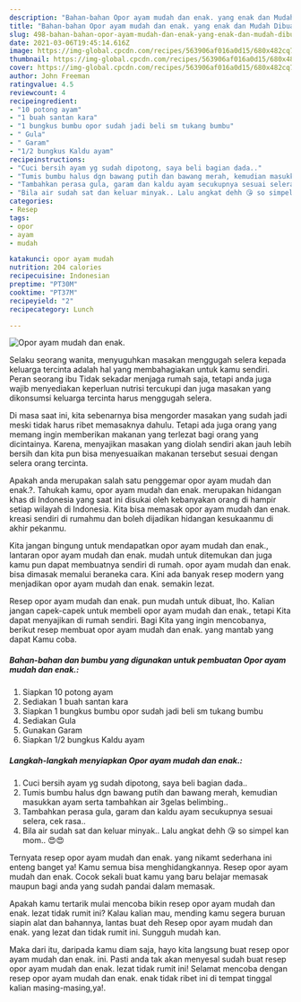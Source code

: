 ```yaml
---
description: "Bahan-bahan Opor ayam mudah dan enak. yang enak dan Mudah Dibuat"
title: "Bahan-bahan Opor ayam mudah dan enak. yang enak dan Mudah Dibuat"
slug: 498-bahan-bahan-opor-ayam-mudah-dan-enak-yang-enak-dan-mudah-dibuat
date: 2021-03-06T19:45:14.616Z
image: https://img-global.cpcdn.com/recipes/563906af016a0d15/680x482cq70/opor-ayam-mudah-dan-enak-foto-resep-utama.jpg
thumbnail: https://img-global.cpcdn.com/recipes/563906af016a0d15/680x482cq70/opor-ayam-mudah-dan-enak-foto-resep-utama.jpg
cover: https://img-global.cpcdn.com/recipes/563906af016a0d15/680x482cq70/opor-ayam-mudah-dan-enak-foto-resep-utama.jpg
author: John Freeman
ratingvalue: 4.5
reviewcount: 4
recipeingredient:
- "10 potong ayam"
- "1 buah santan kara"
- "1 bungkus bumbu opor sudah jadi beli sm tukang bumbu"
- " Gula"
- " Garam"
- "1/2 bungkus Kaldu ayam"
recipeinstructions:
- "Cuci bersih ayam yg sudah dipotong, saya beli bagian dada.."
- "Tumis bumbu halus dgn bawang putih dan bawang merah, kemudian masukkan ayam serta tambahkan air 3gelas belimbing.."
- "Tambahkan perasa gula, garam dan kaldu ayam secukupnya sesuai selera, cek rasa.."
- "Bila air sudah sat dan keluar minyak.. Lalu angkat dehh 😘 so simpel kan mom.. 😍😍"
categories:
- Resep
tags:
- opor
- ayam
- mudah

katakunci: opor ayam mudah 
nutrition: 204 calories
recipecuisine: Indonesian
preptime: "PT30M"
cooktime: "PT37M"
recipeyield: "2"
recipecategory: Lunch

---
```



![Opor ayam mudah dan enak.](https://img-global.cpcdn.com/recipes/563906af016a0d15/680x482cq70/opor-ayam-mudah-dan-enak-foto-resep-utama.jpg)

Selaku seorang wanita, menyuguhkan masakan menggugah selera kepada keluarga tercinta adalah hal yang membahagiakan untuk kamu sendiri. Peran seorang ibu Tidak sekadar menjaga rumah saja, tetapi anda juga wajib menyediakan keperluan nutrisi tercukupi dan juga masakan yang dikonsumsi keluarga tercinta harus menggugah selera.

Di masa  saat ini, kita sebenarnya bisa mengorder masakan yang sudah jadi meski tidak harus ribet memasaknya dahulu. Tetapi ada juga orang yang memang ingin memberikan makanan yang terlezat bagi orang yang dicintainya. Karena, menyajikan masakan yang diolah sendiri akan jauh lebih bersih dan kita pun bisa menyesuaikan makanan tersebut sesuai dengan selera orang tercinta. 



Apakah anda merupakan salah satu penggemar opor ayam mudah dan enak.?. Tahukah kamu, opor ayam mudah dan enak. merupakan hidangan khas di Indonesia yang saat ini disukai oleh kebanyakan orang di hampir setiap wilayah di Indonesia. Kita bisa memasak opor ayam mudah dan enak. kreasi sendiri di rumahmu dan boleh dijadikan hidangan kesukaanmu di akhir pekanmu.

Kita jangan bingung untuk mendapatkan opor ayam mudah dan enak., lantaran opor ayam mudah dan enak. mudah untuk ditemukan dan juga kamu pun dapat membuatnya sendiri di rumah. opor ayam mudah dan enak. bisa dimasak memalui beraneka cara. Kini ada banyak resep modern yang menjadikan opor ayam mudah dan enak. semakin lezat.

Resep opor ayam mudah dan enak. pun mudah untuk dibuat, lho. Kalian jangan capek-capek untuk membeli opor ayam mudah dan enak., tetapi Kita dapat menyajikan di rumah sendiri. Bagi Kita yang ingin mencobanya, berikut resep membuat opor ayam mudah dan enak. yang mantab yang dapat Kamu coba.

<!--inarticleads1-->

##### Bahan-bahan dan bumbu yang digunakan untuk pembuatan Opor ayam mudah dan enak.:

1. Siapkan 10 potong ayam
1. Sediakan 1 buah santan kara
1. Siapkan 1 bungkus bumbu opor sudah jadi beli sm tukang bumbu
1. Sediakan  Gula
1. Gunakan  Garam
1. Siapkan 1/2 bungkus Kaldu ayam




<!--inarticleads2-->

##### Langkah-langkah menyiapkan Opor ayam mudah dan enak.:

1. Cuci bersih ayam yg sudah dipotong, saya beli bagian dada..
1. Tumis bumbu halus dgn bawang putih dan bawang merah, kemudian masukkan ayam serta tambahkan air 3gelas belimbing..
1. Tambahkan perasa gula, garam dan kaldu ayam secukupnya sesuai selera, cek rasa..
1. Bila air sudah sat dan keluar minyak.. Lalu angkat dehh 😘 so simpel kan mom.. 😍😍




Ternyata resep opor ayam mudah dan enak. yang nikamt sederhana ini enteng banget ya! Kamu semua bisa menghidangkannya. Resep opor ayam mudah dan enak. Cocok sekali buat kamu yang baru belajar memasak maupun bagi anda yang sudah pandai dalam memasak.

Apakah kamu tertarik mulai mencoba bikin resep opor ayam mudah dan enak. lezat tidak rumit ini? Kalau kalian mau, mending kamu segera buruan siapin alat dan bahannya, lantas buat deh Resep opor ayam mudah dan enak. yang lezat dan tidak rumit ini. Sungguh mudah kan. 

Maka dari itu, daripada kamu diam saja, hayo kita langsung buat resep opor ayam mudah dan enak. ini. Pasti anda tak akan menyesal sudah buat resep opor ayam mudah dan enak. lezat tidak rumit ini! Selamat mencoba dengan resep opor ayam mudah dan enak. enak tidak ribet ini di tempat tinggal kalian masing-masing,ya!.

